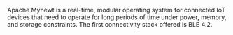 Apache Mynewt is a real-time, modular operating system for 
connected IoT devices that need to operate for long periods 
of time under power, memory, and storage constraints. The 
first connectivity stack offered is BLE 4.2.
